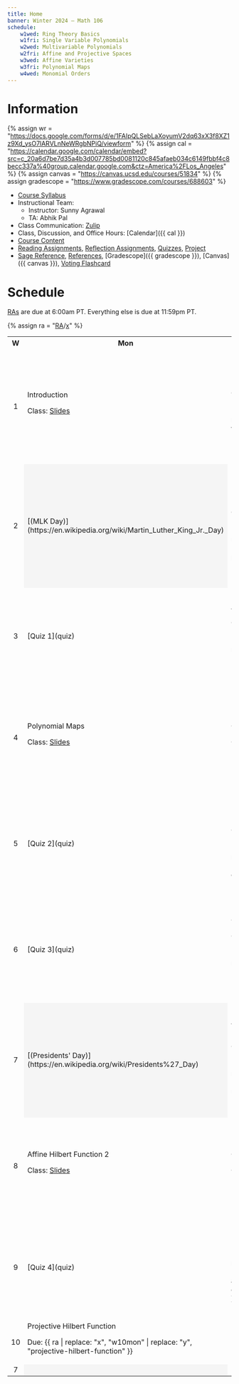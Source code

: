 ```yaml
---
title: Home
banner: Winter 2024 — Math 106
schedule:
    w1wed: Ring Theory Basics
    w1fri: Single Variable Polynomials
    w2wed: Multivariable Polynomials
    w2fri: Affine and Projective Spaces
    w3wed: Affine Varieties
    w3fri: Polynomial Maps
    w4wed: Monomial Orders
---
```


# Information

{% assign wr = "https://docs.google.com/forms/d/e/1FAIpQLSebLaXoyumV2dq63xX3f8XZ1z9Xd_ysO7lARVLnNeWRgbNPiQ/viewform" %} 
{% assign cal = "https://calendar.google.com/calendar/embed?src=c_20a6d7be7d35a4b3d007785bd0081120c845afaeb034c6149fbbf4c8becc337a%40group.calendar.google.com&ctz=America%2FLos_Angeles" %}
{% assign canvas = "https://canvas.ucsd.edu/courses/51834" %}
{% assign gradescope = "https://www.gradescope.com/courses/688603" %}

* [Course Syllabus](syllabus)
* Instructional Team: 
    - Instructor: Sunny Agrawal
    - TA: Abhik Pal
* Class Communication: [Zulip](https://sunnysclasses.zulipchat.com/)
* Class, Discussion, and Office Hours: [Calendar]({{ cal }})
* [Course Content](content)
* [Reading Assignments](read), [Reflection Assignments](reflect), [Quizzes](quiz), [Project](project)
* [Sage Reference](sage), [References](references), [Gradescope]({{ gradescope }}), [Canvas]({{ canvas }}), [Voting Flashcard](flashcard.pdf)

# Schedule

[RAs](read) are due at 6:00am PT. Everything else is due at 11:59pm PT. 

{% assign ra = "[RA](read)/[x](content#y)" %}

<table width="100%">
<tr>
<th style="text-align: center;" width="4%">W</th>
<th width="32%">Mon</th>
<th width="32%">Wed</th>
<th width="32%">Fri</th>
</tr>

<tr>
<td style="text-align: center;">1</td>
<td>
Introduction

Class: [Slides](slides/w1mon.pdf)
</td>
<td>
Ring Theory Basics

Class: [Slides](slides/w1wed.pdf)  
Due: {{ ra | replace: "x", "w1wed" | replace: "y", "ring-theory-basics" }}
</td>
<td>
Single Variable Polynomials

Class: [Slides](slides/w1fri.pdf)  
Due: {{ ra | replace: "x", "w1fri" | replace: "y", "single-variable-polynomials" }}, [MA](reflect#autobio)
</td>
</tr>

<tr>
<td style="text-align: center;">2</td>
<td style="background-color: #f5f5f5;">
[(MLK Day)](https://en.wikipedia.org/wiki/Martin_Luther_King_Jr._Day)
</td>
<td>
Multivariable Polynomials

Class: [Slides](slides/w2wed.pdf)  
Due: {{ ra | replace: "x", "w2wed" | replace: "y", "multivariable-polynomials" }}
</td>
<td>
Affine and Projective Spaces

Class: [Slides](slides/w2fri.pdf)  
Due: {{ ra | replace: "x", "w2fri" | replace: "y", "affine-and-projective-spaces" }}, [WR]({{ wr }})
</td>
</tr>

<tr>
<td style="text-align: center;">3</td>
<td>
[Quiz 1](quiz)
</td>
<td>
Affine Varieties

Class: [Slides](slides/w3wed.pdf)  
Due: {{ ra | replace: "x", "w3wed" | replace: "y", "affine-varieties" }}
</td>
<td>
(Class Canceled)

Due: {{ ra | replace: "x", "w3fri" | replace: "y", "polynomial-maps" }}, [WR]({{ wr }})
</td>
</tr>

<tr>
<td style="text-align: center;">4</td>
<td>
Polynomial Maps

Class: [Slides](slides/w4mon.pdf)
</td>
<td>
Catch Up

Class: [Slides](slides/w4wed.pdf)
</td>
<td>
Monomial Orders

Class: [Slides](slides/w4fri.pdf)  
Due: {{ ra | replace: "x", "w4fri" | replace: "y", "monomial-orders" }}, [WR]({{ wr }})
</td>
</tr>

<tr>
<td style="text-align: center;">5</td>
<td>
[Quiz 2](quiz)
</td>
<td>
Multivariable Division

Class: [Slides](slides/w5wed.pdf)  
Due: {{ ra | replace: "x", "w5wed" | replace: "y", "multivariable-division" }}
</td>
<td>
Monomial Ideals

Class: [Slides](slides/w5fri.pdf)  
Due: {{ ra | replace: "x", "w5fri" | replace: "y", "monomial-ideals" }}, [WR]({{ wr }})
</td>
</tr>

<tr>
<td style="text-align: center;">6</td>
<td>
[Quiz 3](quiz)
</td>
<td>
Gröbner Bases

Class: [Slides](slides/w6wed.pdf)  
Due: {{ ra | replace: "x", "w6wed" | replace: "y", "gröbner-bases" }}
</td>
<td>
Buchberger's Algorithm

Class: [Slides](slides/w6fri.pdf)  
Due: {{ ra | replace: "x", "w6fri" | replace: "y", "buchbergers-algorithm" }}, [WR]({{ wr }})
</td>
</tr>

<tr>
<td style="text-align: center;">7</td>
<td style="background-color: #f5f5f5;">
[(Presidents' Day)](https://en.wikipedia.org/wiki/Presidents%27_Day)
</td>
<td>
Affine Nullstellensatz

Class: [Slides](slides/w7wed.pdf)  
Due: {{ ra | replace: "x", "w7wed" | replace: "y", "affine-nullstellensatz" }}
</td>
<td>
Affine Hilbert Function 1

Class: [Slides](slides/w7fri.pdf)  
Due: {{ ra | replace: "x", "w7fri" | replace: "y", "affine-hilbert-function" }}, [WR]({{ wr }})
</td>
</tr>

<tr>
<td style="text-align: center;">8</td>
<td>
Affine Hilbert Function 2

Class: [Slides](slides/w8mon.pdf)  
</td>
<td>
Catch Up

Class: [Slides](slides/w8wed.pdf)  
</td>
<td>
Projective Varieties

Due: {{ ra | replace: "x", "w8fri" | replace: "y", "projective-varieties" }}, [WR]({{ wr }})
</td>
</tr>

<tr>
<td style="text-align: center;">9</td>
<td>
[Quiz 4](quiz)
</td>
<td>
(De)Homogenization

Due: {{ ra | replace: "x", "w9wed" | replace: "y", "homogenization-and-dehomogenization" }}
</td>
<td>
Projective Nullstellensatz

Due: {{ ra | replace: "x", "w9fri" | replace: "y", "projective-nullstellensatz" }}, [WR]({{ wr }})
</td>
</tr>

<tr>
<td style="text-align: center;">10</td>
<td>
Projective Hilbert Function

Due: {{ ra | replace: "x", "w10mon" | replace: "y", "projective-hilbert-function" }}
</td>
<td>
Bézout's Theorem
</td>
<td>
(Work Day)

Due: [Project](project), [FR](reflect#final)
</td>
</tr>

<tr>
<td style="text-align: center;">7</td>
<td style="background-color: #f5f5f5;">
</td>
<td>
[Quiz 5](quiz)
</td>
<td style="background-color: #f5f5f5;">
</td>
</tr>
</table>
